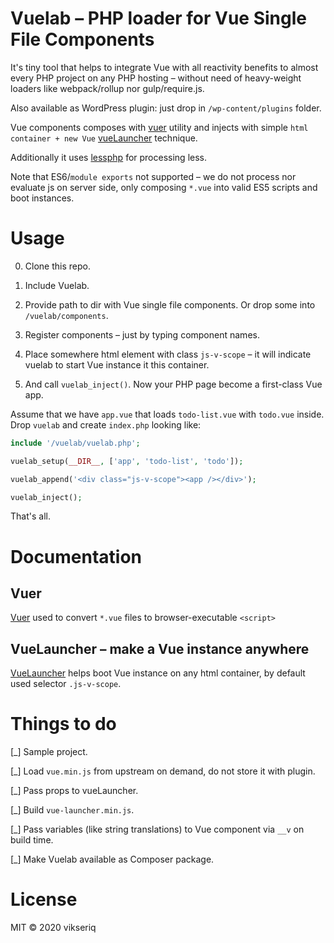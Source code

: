 # Vuelab – PHP loader for Vue Single File Components

It's tiny tool that helps to integrate Vue with all reactivity benefits to almost
 every PHP project on any PHP hosting – without need of heavy-weight loaders like
 webpack/rollup nor gulp/require.js.
 
Also available as WordPress plugin: just drop in `/wp-content/plugins` folder.

Vue components composes with [vuer](#vuer) utility
 and injects with simple `html container + new Vue` [vueLauncher](#vuelauncher) technique.

Additionally it uses [lessphp](https://leafo.net/lessphp/) for processing less.

Note that ES6/`module exports` not supported – we do not process nor evaluate js on server side,
only composing `*.vue` into valid ES5 scripts and boot instances.

# Usage

0. Clone this repo.

1. Include Vuelab.

2. Provide path to dir with Vue single file components. Or drop some into `/vuelab/components`.

3. Register components – just by typing component names.

4. Place somewhere html element with class `js-v-scope` – it will indicate vuelab 
 to start Vue instance it this container.

5. And call `vuelab_inject()`. Now your PHP page become a first-class Vue app.


Assume that we have `app.vue` that loads `todo-list.vue` with `todo.vue` inside.
Drop `vuelab` and create `index.php` looking like:

```php
include '/vuelab/vuelab.php';

vuelab_setup(__DIR__, ['app', 'todo-list', 'todo']);

vuelab_append('<div class="js-v-scope"><app /></div>');

vuelab_inject();

```

That's all.

# Documentation

## Vuer 

[Vuer](lib/vuer.php) used to convert `*.vue` files to browser-executable `<script>`


## VueLauncher – make a Vue instance anywhere

[VueLauncher](assets/vue-launcher.js) helps boot Vue instance on any html container, 
by default used selector `.js-v-scope`.


# Things to do

[_] Sample project.

[_] Load `vue.min.js` from upstream on demand, do not store it with plugin.

[_] Pass props to vueLauncher.

[_] Build `vue-launcher.min.js`.

[_] Pass variables (like string translations) to Vue component via `__v` on build time.

[_] Make Vuelab available as Composer package.


# License

MIT © 2020 vikseriq